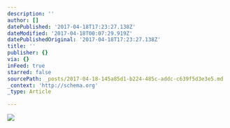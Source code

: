 ```yaml
---
description: ''
author: []
datePublished: '2017-04-18T17:23:27.138Z'
dateModified: '2017-04-18T00:07:29.919Z'
datePublishedOriginal: '2017-04-18T17:23:27.138Z'
title: ''
publisher: {}
via: {}
inFeed: true
starred: false
sourcePath: _posts/2017-04-18-145a85d1-b224-485c-addc-c639f5d3e3e5.md
_context: 'http://schema.org'
_type: Article

---
```

![](https://the-grid-user-content.s3-us-west-2.amazonaws.com/f370a39c-edc5-4f08-ae35-e5d8f5d8f6a9.jpg)